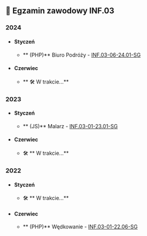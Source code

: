 ## 🧪 Egzamin zawodowy INF.03

### 2024
- #### Styczeń
  - ** (PHP)** Biuro Podróży - [INF.03-06-24.01-SG](INF.03-06-24.01-SG)
- #### Czerwiec
  - ** 🛠️ W trakcie...**
    
### 2023
- #### Styczeń
  - ** (JS)** Malarz - [INF.03-01-23.01-SG](INF.03-01-23.01-SG)
- #### Czerwiec
  - 🛠️ ** W trakcie...**

 ### 2022
- #### Styczeń
  - 🛠️ ** W trakcie...**
- #### Czerwiec
  - ** (PHP)** Wędkowanie - [INF.03-01-22.06-SG](INF.03-01-22.06-SG)
